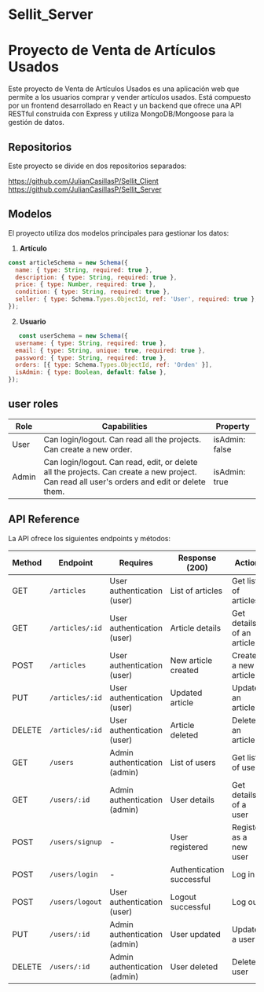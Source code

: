 # Sellit_Server

# Proyecto de Venta de Artículos Usados

Este proyecto de Venta de Artículos Usados es una aplicación web que permite a los usuarios comprar y vender artículos usados. Está compuesto por un frontend desarrollado en React y un backend que ofrece una API RESTful construida con Express y utiliza MongoDB/Mongoose para la gestión de datos.

## Repositorios

Este proyecto se divide en dos repositorios separados:

https://github.com/JulianCasillasP/Sellit_Client
https://github.com/JulianCasillasP/Sellit_Server

## Modelos

El proyecto utiliza dos modelos principales para gestionar los datos:

1. **Artículo**
```js
const articleSchema = new Schema({
  name: { type: String, required: true },
  description: { type: String, required: true },
  price: { type: Number, required: true },
  condition: { type: String, required: true },
  seller: { type: Schema.Types.ObjectId, ref: 'User', required: true },
});
```

2. **Usuario**
```js
   const userSchema = new Schema({
  username: { type: String, required: true },
  email: { type: String, unique: true, required: true },
  password: { type: String, required: true },
  orders: [{ type: Schema.Types.ObjectId, ref: 'Orden' }],
  isAdmin: { type: Boolean, default: false },
});
```

## user roles

| Role  | Capabilities                                           | Property        |
|-------|-------------------------------------------------------|-----------------|
| User  | Can login/logout. Can read all the projects. Can create a new order. | isAdmin: false |
| Admin | Can login/logout. Can read, edit, or delete all the projects. Can create a new project. Can read all user's orders and edit or delete them. | isAdmin: true  |

## API Reference

La API ofrece los siguientes endpoints y métodos:

| Method | Endpoint                 | Requires                         | Response (200)          | Action                      |
|--------|--------------------------|----------------------------------|--------------------------|-----------------------------|
| GET    | `/articles`              | User authentication (user)        | List of articles         | Get list of articles        |
| GET    | `/articles/:id`          | User authentication (user)        | Article details          | Get details of an article   |
| POST   | `/articles`              | User authentication (user)        | New article created      | Create a new article        |
| PUT    | `/articles/:id`          | User authentication (user)        | Updated article          | Update an article           |
| DELETE | `/articles/:id`          | User authentication (user)        | Article deleted          | Delete an article           |
| GET    | `/users`                 | Admin authentication (admin)      | List of users            | Get list of users           |
| GET    | `/users/:id`             | Admin authentication (admin)      | User details             | Get details of a user       |
| POST   | `/users/signup`          | -                                | User registered          | Register as a new user      |
| POST   | `/users/login`           | -                                | Authentication successful | Log in                      |
| POST   | `/users/logout`          | User authentication (user)        | Logout successful        | Log out                     |
| PUT    | `/users/:id`             | Admin authentication (admin)      | User updated             | Update a user                |
| DELETE | `/users/:id`             | Admin authentication (admin)      | User deleted             | Delete a user                |



